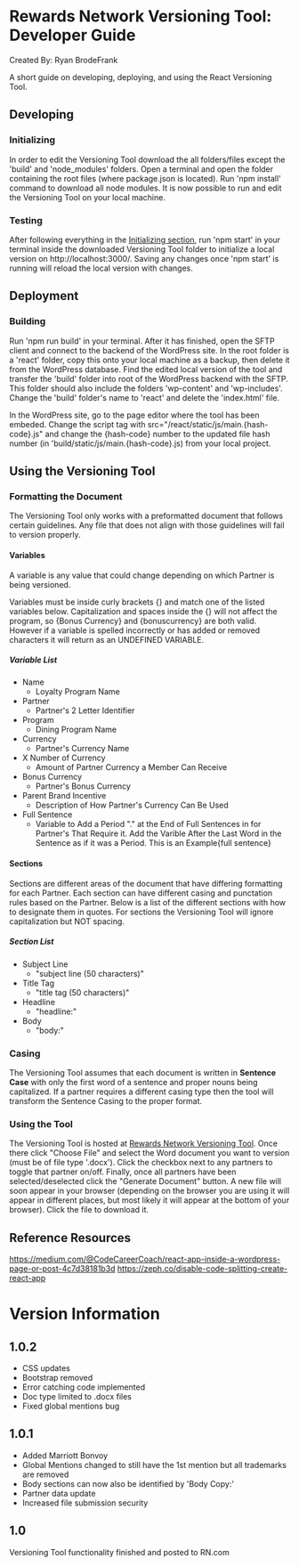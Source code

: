 # Rewards Network Versioning Tool: Developer Guide
Created By: Ryan BrodeFrank

A short guide on developing, deploying, and using the React Versioning Tool.

## Developing
### Initializing
In order to edit the Versioning Tool download the all folders/files except the 'build' and 'node_modules' folders. Open a terminal and open the folder containing the root files (where package.json is located). Run 'npm install' command to download all node modules. It is now possible to run and edit the Versioning Tool on your local machine.

### Testing
After following everything in the [Initializing section](#initializing), run 'npm start' in your terminal inside the downloaded Versioning Tool folder to initialize a local version on http://localhost:3000/. Saving any changes once 'npm start' is running will reload the local version with changes.

## Deployment
### Building
Run 'npm run build' in your terminal. After it has finished, open the SFTP client and connect to the backend of the WordPress site. In the root folder is a 'react' folder, copy this onto your local machine as a backup, then delete it from the WordPress database. Find the edited local version of the tool and transfer the 'build' folder into root of the WordPress backend with the SFTP. This folder should also include the folders 'wp-content' and 'wp-includes'. Change the 'build' folder's name to 'react' and delete the 'index.html' file.

In the WordPress site, go to the page editor where the tool has been embeded. Change the script tag with src="/react/static/js/main.{hash-code}.js" and change the {hash-code} number to the updated file hash number (in 'build/static/js/main.{hash-code}.js) from your local project.

## Using the Versioning Tool
### Formatting the Document
The Versioning Tool only works with a preformatted document that follows certain guidelines. Any file that does not align with those guidelines will fail to version properly.

#### Variables
A variable is any value that could change depending on which Partner is being versioned. 

Variables must be inside curly brackets {} and match one of the listed variables below. Capitalization and spaces inside the {} will not affect the program, so {Bonus Currency} and {bonuscurrency} are both valid. However if a variable is spelled incorrectly or has added or removed characters it will return as an UNDEFINED VARIABLE.

##### Variable List
* Name
    * Loyalty Program Name
* Partner
    * Partner's 2 Letter Identifier
* Program
    * Dining Program Name
* Currency
    * Partner's Currency Name
* X Number of Currency
    * Amount of Partner Currency a Member Can Receive
* Bonus Currency
    * Partner's Bonus Currency
* Parent Brand Incentive
    * Description of How Partner's Currency Can Be Used
* Full Sentence
    * Variable to Add a Period "." at the End of Full Sentences in for Partner's That Require it. Add the Varible After the Last Word in the Sentence as if it was a Period. This is an Example{full sentence}

#### Sections
Sections are different areas of the document that have differing formatting for each Partner. Each section can have different casing and punctation rules based on the Partner. Below is a list of the different sections with how to designate them in quotes. For sections the Versioning Tool will ignore capitalization but NOT spacing.

##### Section List
* Subject Line
    * "subject line (50 characters)"
* Title Tag
    * "title tag (50 characters)"
* Headline
    * "headline:"
* Body
    * "body:"

### Casing
The Versioning Tool assumes that each document is written in **Sentence Case** with only the first word of a sentence and proper nouns being capitalized. If a partner requires a different casing type then the tool will transform the Sentence Casing to the proper format. 

### Using the Tool
The Versioning Tool is hosted at [Rewards Network Versioning Tool](https://rnstg.wpengine.com/versioning-tool/). Once there click "Choose File" and select the Word document you want to version (must be of file type '.docx'). Click the checkbox next to any partners to toggle that partner on/off. Finally, once all partners have been selected/deselected click the "Generate Document" button. A new file will soon appear in your browser (depending on the browser you are using it will appear in different places, but most likely it will appear at the bottom of your browser). Click the file to download it.

## Reference Resources
https://medium.com/@CodeCareerCoach/react-app-inside-a-wordpress-page-or-post-4c7d38181b3d
https://zeph.co/disable-code-splitting-create-react-app

# Version Information
## 1.0.2
* CSS updates
* Bootstrap removed
* Error catching code implemented
* Doc type limited to .docx files
* Fixed global mentions bug

## 1.0.1
* Added Marriott Bonvoy
* Global Mentions changed to still have the 1st mention but all trademarks are removed
* Body sections can now also be identified by 'Body Copy:'
* Partner data update
* Increased file submission security

## 1.0
Versioning Tool functionality finished and posted to RN.com
